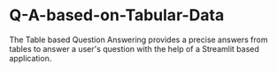# Q-A-based-on-Tabular-Data
The Table based Question Answering provides a precise answers from tables to answer a user's question with the help of a Streamlit based application. 

